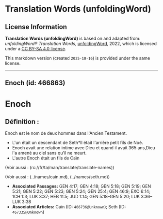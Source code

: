 # Translation Words (unfoldingWord)

## License Information

**Translation Words (unfoldingWord)** is based on and adapted from: _unfoldingWord® Translation Words_, [unfoldingWord](https://unfoldingword.org/utw), 2022, which is licensed under a [CC BY-SA 4.0 license](https://creativecommons.org/licenses/by-sa/4.0/legalcode.en).

This markdown version (created `2025-10-16`) is provided under the same license.



--------------------------------

## Enoch (id: 466863)

Enoch
=====

Définition :
------------

Enoch est le nom de deux hommes dans l'Ancien Testament.

* L'un était un descendant de Seth\*Il était l'arrière petit fils de Noé.
* Enoch avait une relation intime avec Dieu et quand il avait 365 ans,Dieu l'a amené au ciel sans qu'il ne meurt.
* L'autre Enoch était un fils de Caïn

(Voir aussi : (rc://fr/ta/man/translate/translate\-names))

(Voir aussi : (../names/cain.md), (../names/seth.md))

* **Associated Passages:** GEN 4:17; GEN 4:18; GEN 5:18; GEN 5:19; GEN 5:21; GEN 5:22; GEN 5:23; GEN 5:24; GEN 25:4; GEN 46:9; EXO 6:14; 1CH 1:3; LUK 3:37; HEB 11:5; JUD 1:14; GEN 5:18–GEN 5:20; LUK 3:36–LUK 3:38
* **Associated Articles:** Caïn (ID: `466736@Unknown`); Seth (ID: `467335@Unknown`)

